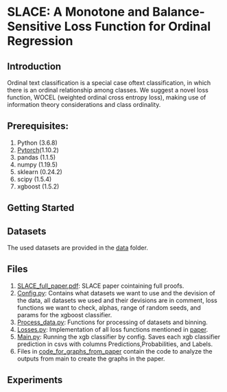# SLACE: A Monotone and Balance-Sensitive Loss Function for Ordinal Regression

## Introduction
Ordinal text classification is a special case oftext classification, in which there is an ordinal relationship among classes.
We suggest a novel loss function, WOCEL (weighted ordinal cross entropy loss), making use of information theory considerations and class ordinality.

## Prerequisites:  
1. Python (3.6.8)
2. [Pytorch](https://pytorch.org/)(1.10.2) 
3. pandas (1.1.5)
4. numpy (1.19.5)
5. sklearn (0.24.2)
6. scipy (1.5.4)
7. xgboost (1.5.2)


## Getting Started

## Datasets
The used datasets are provided in the [data](./datasets/) folder.


## Files
1. [SLACE_full_paper.pdf](./SLACE_full_paper.pdf): SLACE paper cointaining full proofs.
2. [Config.py](./config.py): Contains what datasets we want to use and the devision of the data, all datasets we used and their devisions are in comment,
loss functions we want to check, alphas, range of random seeds, and params for the xgboost classifier.
3. [Process_data.py](./process_data.py): Functions for processing of datasets and binning.
4. [Losses.py](./losses.py): Implementation of all loss functions mentioned in [paper](./SLACE_full_paper.pdf).
5. [Main.py](./main.py): Running the xgb classifier by config. Saves each xgb classifier prediction in csvs with columns Predictions,Probabilities, and Labels.
6. Files in [code_for_graphs_from_paper](./code_for_graphs_from_paper/) contain the code to analyze the outputs from main to create the graphs in the paper.

## Experiments

